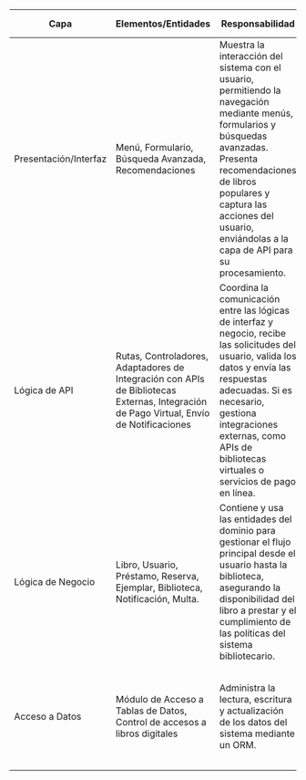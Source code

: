 | Capa | Elementos/Entidades | Responsabilidad |  Ejemplo en el Código Fuente |
|------|--------------------|-----------------|-------------------------|
| Presentación/Interfaz | Menú, Formulario, Búsqueda Avanzada, Recomendaciones | Muestra la interacción del sistema con el usuario, permitiendo la navegación mediante menús, formularios y búsquedas avanzadas. Presenta recomendaciones de libros populares y captura las acciones del usuario, enviándolas a la capa de API para su procesamiento. | Mostrar la entrada al menú, Capturar datos del usuario, Buscar el libro, Mostrar Recomendaciones. |
| Lógica de API | Rutas, Controladores, Adaptadores de Integración con APIs de Bibliotecas Externas, Integración de Pago Virtual, Envío de Notificaciones | Coordina la comunicación entre las lógicas de interfaz y negocio, recibe las solicitudes del usuario, valida los datos y envía las respuestas adecuadas. Si es necesario, gestiona integraciones externas, como APIs de bibliotecas virtuales o servicios de pago en línea.| Procesar la solicitud de reserva, Sincronizar con biblioteca externa, Procesar pago virtual, Enviar notificación |
| Lógica de Negocio | Libro, Usuario, Préstamo, Reserva, Ejemplar, Biblioteca, Notificación, Multa. | Contiene y usa las entidades del dominio para gestionar el flujo principal desde el usuario hasta la biblioteca, asegurando la disponibilidad del libro a prestar y el cumplimiento de las políticas del sistema bibliotecario. | Crear préstamo, Reservar ejemplar, Verificar disponibilidad, Generar notificación, Generar Multa |
| Acceso a Datos | Módulo de Acceso a Tablas de Datos, Control de accesos a libros digitales | Administra la lectura, escritura y actualización de los datos del sistema mediante un ORM.  | Obtener libro por ID, Guardar préstamo, Consultar ejemplares, Actualizar reservas, Eliminar notificación, Eliminar Multa |